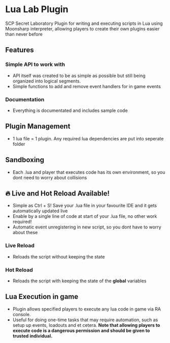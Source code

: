 # Lua Lab Plugin

SCP Secret Laboratory Plugin for writing and executing scripts in Lua using Moonsharp interpreter, allowing players to create their own plugins easier than never before

## Features
### Simple API to work with
- API itself was created to be as simple as possible but still being organized into logical segments.
- Simple functions to add and remove event handlers for in game events
  
### Documentation
- Everything is documentated and includes sample code

## Plugin Management
- 1 lua file = 1 plugin. Any required lua dependencies are put into seperate folder

## Sandboxing
- Each .lua and player that executes code has its own environment, so you dont need to worry about collisions

## :fire: Live and Hot Reload Available!
- Simple as Ctrl + S! Save your .lua file in your favourite IDE and it gets automatically updated live
- Enable by a single line of code at start of your .lua file, no other work required!
- Automatic event unregistering in new script, so you dont have to worry about these
### Live Reload
- Reloads the script without keeping the state
### Hot Reload
- Reloads the script with keeping the state of the **global** variables

## Lua Execution in game
- Plugin allows specified players to execute any lua code in game via RA console.
- Useful for doing one-time tasks that may require automation, such as setup up events, loadouts and et cetera.
**Note that allowing players to execute code is a dangerous permission and should be given to trusted individual.**
